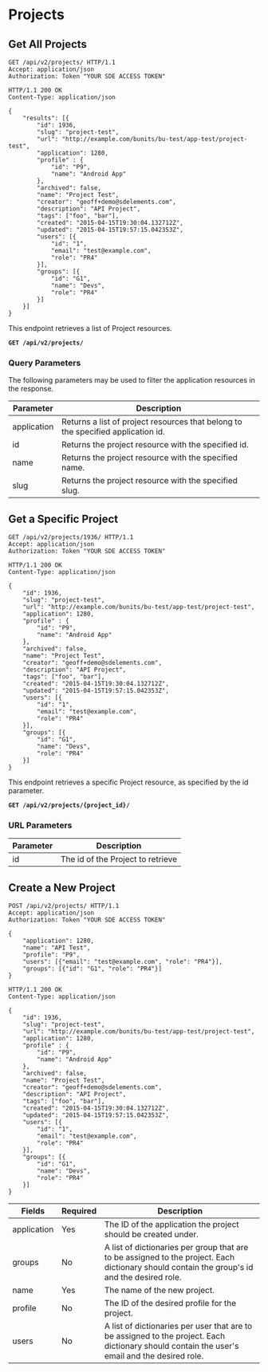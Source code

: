 # Projects

## Get All Projects

```http
GET /api/v2/projects/ HTTP/1.1
Accept: application/json
Authorization: Token "YOUR SDE ACCESS TOKEN"
```

```http
HTTP/1.1 200 OK
Content-Type: application/json

{
    "results": [{
        "id": 1936,
        "slug": "project-test",
        "url": "http://example.com/bunits/bu-test/app-test/project-test",
        "application": 1280,
        "profile" : {
            "id": "P9",
            "name": "Android App"
        },
        "archived": false,
        "name": "Project Test",
        "creator": "geoff+demo@sdelements.com",
        "description": "API Project",
        "tags": ["foo", "bar"],
        "created": "2015-04-15T19:30:04.132712Z",
        "updated": "2015-04-15T19:57:15.042353Z",
        "users": [{
            "id": "1",
            "email": "test@example.com",
            "role": "PR4"
        }],
        "groups": [{
            "id": "G1",
            "name": "Devs",
            "role": "PR4"
        }]
    }]
}
```
This endpoint retrieves a list of Project resources.

**`GET /api/v2/projects/`**


### Query Parameters

The following parameters may be used to filter the application resources in the response.

Parameter   | Description
------------|-------------
application | Returns a list of project resources that belong to the specified application id.
id          | Returns the project resource with the specified id.
name        | Returns the project resource with the specified name.
slug        | Returns the project resource with the specified slug.










## Get a Specific Project

```http
GET /api/v2/projects/1936/ HTTP/1.1
Accept: application/json
Authorization: Token "YOUR SDE ACCESS TOKEN"
```

```http
HTTP/1.1 200 OK
Content-Type: application/json

{
    "id": 1936,
    "slug": "project-test",
    "url": "http://example.com/bunits/bu-test/app-test/project-test",
    "application": 1280,
    "profile" : {
        "id": "P9",
        "name": "Android App"
    },
    "archived": false,
    "name": "Project Test",
    "creator": "geoff+demo@sdelements.com",
    "description": "API Project",
    "tags": ["foo", "bar"],
    "created": "2015-04-15T19:30:04.132712Z",
    "updated": "2015-04-15T19:57:15.042353Z",
    "users": [{
        "id": "1",
        "email": "test@example.com",
        "role": "PR4"
    }],
    "groups": [{
        "id": "G1",
        "name": "Devs",
        "role": "PR4"
    }]
}
```

This endpoint retrieves a specific Project resource, as specified by the id parameter.

**`GET /api/v2/projects/{project_id}/`**

### URL Parameters

Parameter | Description
--------- | -----------
id        | The id of the Project to retrieve










## Create a New Project

```http
POST /api/v2/projects/ HTTP/1.1
Accept: application/json
Authorization: Token "YOUR SDE ACCESS TOKEN"

{
    "application": 1280,
    "name": "API Test",
    "profile": "P9",
    "users": [{"email": "test@example.com", "role": "PR4"}],
    "groups": [{"id": "G1", "role": "PR4"}]
}

```

```http
HTTP/1.1 200 OK
Content-Type: application/json

{
    "id": 1936,
    "slug": "project-test",
    "url": "http://example.com/bunits/bu-test/app-test/project-test",
    "application": 1280,
    "profile" : {
        "id": "P9",
        "name": "Android App"
    },
    "archived": false,
    "name": "Project Test",
    "creator": "geoff+demo@sdelements.com",
    "description": "API Project",
    "tags": ["foo", "bar"],
    "created": "2015-04-15T19:30:04.132712Z",
    "updated": "2015-04-15T19:57:15.042353Z",
    "users": [{
        "id": "1",
        "email": "test@example.com",
        "role": "PR4"
    }],
    "groups": [{
        "id": "G1",
        "name": "Devs",
        "role": "PR4"
    }]
}
```

Fields      | Required | Description
------------|----------|-------------
application | Yes      | The ID of the application the project should be created under.
groups      | No       | A list of dictionaries per group that are to be assigned to the project. Each dictionary should contain the group's id and the desired role.
name        | Yes      | The name of the new project.
profile     | No       | The ID of the desired profile for the project.
users       | No       | A list of dictionaries per user that are to be assigned to the project. Each dictionary should contain the user's email and the desired role.
